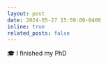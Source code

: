 ```yaml
---
layout: post
date: 2024-05-27 15:59:00-0400
inline: true
related_posts: false
---
```


🎓 I finished my PhD
